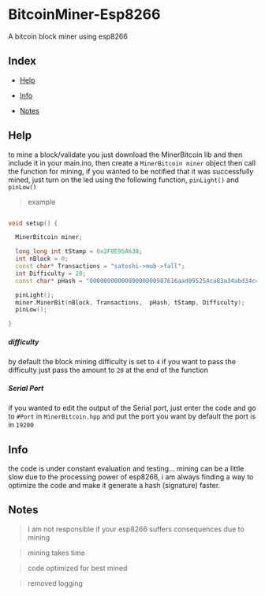# BitcoinMiner-Esp8266


A bitcoin block miner using esp8266


## Index


- [Help](#help)

- [Info](#info)

- [Notes](#notes)

## Help

to mine a block/validate you just download the MinerBitcoin lib and
then include it in your main.ino, then create a `MinerBitcoin miner` object
then call the function for mining, if you wanted to be notified that it
was successfully mined, just turn on the led using the following function, `pinLight()` and `pinLow()`

> example

```C++

void setup() {

  MinerBitcoin miner;

  long long int tStamp = 0x2F0E95A638;
  int nBlock = 0;
  const char* Transactions = "satoshi->mob->fall";
  int Difficulty = 20;
  const char* pHash = "0000000000000000000987616aad095254ca83a34abd34c483057417c03dff6f";

  pinLight();
  miner.MinerBit(nBlock, Transactions,  pHash, tStamp, Difficulty);
  pinLow();

}

```
##### difficulty
by default the block mining difficulty is set to `4`
if you want to pass the difficulty
just pass the amount to `20` at the end of the function


##### Serial Port

if you wanted to edit the output of the Serial port,
just enter the code and go to
`#Port` in `MinerBitcoin.hpp` and put the port you want
by default the port is in `19200`


## Info


the code is under constant evaluation and testing... mining can be a little slow due to
the processing power of esp8266, i am always finding a way to optimize
the code and make it generate a hash (signature) faster.

## Notes

> I am not responsible if your esp8266 suffers consequences due to mining

> mining takes time

> code optimized for best mined

> removed logging
